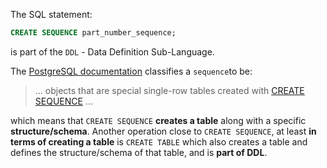 The SQL statement:

```sql
CREATE SEQUENCE part_number_sequence;
```

is part of the `DDL` - Data Definition Sub-Language.

The [PostgreSQL documentation](https://www.postgresql.org/docs/10/functions-sequence.html) classifies a `sequence`to be:

> ... objects that are special single-row tables created with [CREATE SEQUENCE](https://www.postgresql.org/docs/10/sql-createsequence.html) ...

which means that `CREATE SEQUENCE` __creates a table__ along with a specific __structure/schema__.
Another operation close to `CREATE SEQUENCE`, at least __in terms of creating a table__ is `CREATE TABLE` which also creates a table and defines the structure/schema of that table, and is __part of DDL__.

